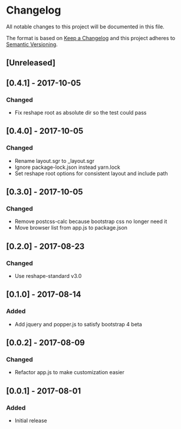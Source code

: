 # Changelog
All notable changes to this project will be documented in this file.

The format is based on [Keep a Changelog](http://keepachangelog.com/en/1.0.0/)
and this project adheres to [Semantic Versioning](http://semver.org/spec/v2.0.0.html).

## [Unreleased]

## [0.4.1] - 2017-10-05
### Changed
- Fix reshape root as absolute dir so the test could pass

## [0.4.0] - 2017-10-05
### Changed
- Rename layout.sgr to \_layout.sgr
- Ignore package-lock.json instead yarn.lock
- Set reshape root options for consistent layout and include path

## [0.3.0] - 2017-10-05
### Changed
- Remove postcss-calc because bootstrap css no longer need it
- Move browser list from app.js to package.json

## [0.2.0] - 2017-08-23
### Changed
- Use reshape-standard v3.0

## [0.1.0] - 2017-08-14
### Added
- Add jquery and popper.js to satisfy bootstrap 4 beta

## [0.0.2] - 2017-08-09
### Changed
- Refactor app.js to make customization easier

## [0.0.1] - 2017-08-01
### Added
- Initial release
